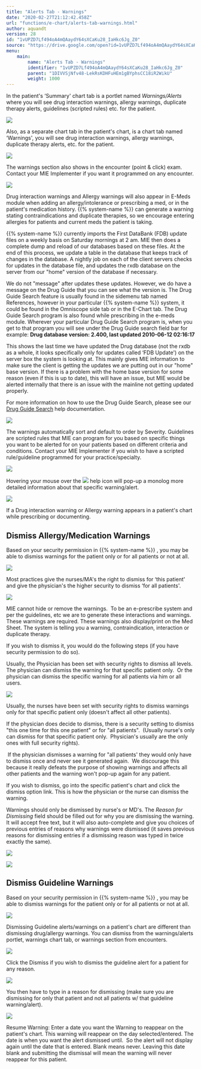 ```yaml
---
title: "Alerts Tab - Warnings"
date: "2020-02-27T21:12:42.458Z"
url: "functions/e-chart/alerts-tab-warnings.html"
author: aquandt
version: 28
id: "1vUPZD7Lf494oA4mQAaydY64sXCaKu28_IaHkc6Jg_Z0"
source: "https://drive.google.com/open?id=1vUPZD7Lf494oA4mQAaydY64sXCaKu28_IaHkc6Jg_Z0"
menu:
    main:
        name: "Alerts Tab - Warnings"
        identifier: "1vUPZD7Lf494oA4mQAaydY64sXCaKu28_IaHkc6Jg_Z0"
        parent: "1DIVVSjNfv48-LekRsKDHFuHEm1gBYphsCC18iR2WikU"
        weight: 1000
---
```

In the patient's ‘Summary' chart tab is a portlet named *Warnings/Alerts* where you will see drug interaction warnings, allergy warnings, duplicate therapy alerts, guidelines (scripted rules) etc. for the patient.

![](alerts-tab-warnings.images/image1.png)

Also, as a separate chart tab in the patient's chart, is a chart tab named ‘Warnings', you will see drug interaction warnings, allergy warnings, duplicate therapy alerts, etc. for the patient.

![](alerts-tab-warnings.images/image3.png)

The warnings section also shows in the encounter (point & click) exam. Contact your MIE Implementer if you want it programmed on any encounter.

![](alerts-tab-warnings.images/image4.png)

Drug interaction warnings and Allergy warnings will also appear in E-Meds module when adding an allergy/intolerance or prescribing a med, or in the patient's medication history. {{% system-name %}} can generate a warning stating contraindications and duplicate therapies, so we encourage entering allergies for patients and current meds the patient is taking.

{{% system-name %}} currently imports the First DataBank (FDB) update files on a weekly basis on Saturday mornings at 2 am. MIE then does a complete dump and reload of our databases based on these files. At the end of this process, we update a table in the database that keeps track of changes in the database. A nightly job on each of the client servers checks for updates in the database file, and updates the rxdb database on the server from our "home" version of the database if necessary.

We do not "message" after updates these updates. However, we do have a message on the Drug Guide that you can see what the version is. The Drug Guide Search feature is usually found in the sidemenu tab named References, however in your particular {{% system-name %}} system, it could be found in the Omniscope side tab or in the E-Chart tab. The Drug Guide Search program is also found while prescribing in the e-meds module. Wherever your particular Drug Guide Search program is, when you get to that program you will see under the Drug Guide search field bar for example: **Drug database version: 2.400, last updated 2010-06-12 02:16:17**

This shows the last time we have updated the Drug database (not the rxdb as a whole, it looks specifically only for updates called ‘FDB Update') on the server box the system is looking at. This mainly gives MIE information to make sure the client is getting the updates we are putting out in our "home" base version. If there is a problem with the home base version for some reason (even if this is up to date), this will have an issue, but MIE would be alerted internally that there is an issue with the mainline not getting updated properly.

For more information on how to use the Drug Guide Search, please see our [Drug Guide Search](../medication-management-and-e-prescribing/drug-guide-search.html) help documentation.

![](alerts-tab-warnings.images/image5.png)

The warnings automatically sort and default to order by Severity. Guidelines are scripted rules that MIE can program for you based on specific things you want to be alerted for on your patients based on different criteria and conditions. Contact your MIE Implementer if you wish to have a scripted rule/guideline programmed for your practice/specialty.

![](alerts-tab-warnings.images/image6.png)

Hovering your mouse over the ![](alerts-tab-warnings.images/image7.png) help icon will pop-up a monolog more detailed information about that specific warning/alert.

![](https://lh5.googleusercontent.com/pyMR0ms-ffti-PH5Z2u-xBUXSC419hRRzGfpMAI6U5jvEwIYBxTByice7sFYSTlCfcEDPbiCfopSDyMLmZ75hCkY86q1dAMgGT1E1z0g_RHizOWzB8L9PsFRgbQdIjDoaQ_YL3VxiO6QyRH_gg)

If a Drug interaction warning or Allergy warning appears in a patient's chart while prescribing or documenting.

## Dismiss Allergy/Medication Warnings

Based on your security permission in {{% system-name %}} , you may be able to dismiss warnings for the patient only or for all patients or not at all.

![](https://lh6.googleusercontent.com/jRDaKAlfGWrpY-ybJEAGZKE3ttLtsY06ou_nW4lwAPHFyshyVPEeEq6PmpINWpy_XvBR50T14K2c9PxQlq5sWJaZ6kD_-RUgselzT1CTTxx05kEf5dQ9I0AhxTBec9oZzDVxg742VuVqRiOYuQ)

Most practices give the nurses/MA's the right to dismiss for ‘this patient' and give the physician's the higher security to dismiss ‘for all patients'.

![](https://lh5.googleusercontent.com/9AWbRsK8yZawJoKvDRUGcmED2s3fIO7VLOUWb7KXCn7fB4zlUTpUEsI6PrVSuGIl-994EalXZ3EQBvTYDKIGcq7LEY9dCTUs8b5_I0Hfi_d9HBt2w221DAJPbH4m8nM5Gh1ioabrQXxqg04K2Q)

MIE cannot hide or remove the warnings.  To be an e-prescribe system and per the guidelines, etc we are to generate these interactions and warnings.  These warnings are required. These warnings also display/print on the Med Sheet. The system is telling you a warning, contraindication, interaction or duplicate therapy.

If you wish to dismiss it, you would do the following steps (if you have security permission to do so).

Usually, the Physician has been set with security rights to dismiss all levels.  The physician can dismiss the warning for that specific patient only.  Or the physician can dismiss the specific warning for all patients via him or all users.

![](https://lh4.googleusercontent.com/aZvdowZ65LNdxBZHCD8RRPUZ1S5VHBvX3BOn0bhx_jUb53NpD-ej-5GnqhHlNfb9EbJISrO4QNhXqp8e1VOE4COPfKCXKpO54geeVERQxC3lo614VizskHzef3PtSE9_zuTJqp76VLwCFWMQIg)

Usually, the nurses have been set with security rights to dismiss warnings only for that specific patient only (doesn't affect all other patients).

If the physician does decide to dismiss, there is a security setting to dismiss "this one time for this one patient" or for "all patients".  (Usually nurse's only can dismiss for that specific patient only.  Physician's usually are the only ones with full security rights).

 If the physician dismisses a warning for "all patients' they would only have to dismiss once and never see it generated again.  We discourage this because it really defeats the purpose of showing warnings and affects all other patients and the warning won't pop-up again for any patient.

If you wish to dismiss, go into the specific patient's chart and click the dismiss option link. This is how the physician or the nurse can dismiss the warning.

Warnings should only be dismissed by nurse's or MD's. The *Reason for Dismissing* field should be filled out for why you are dismissing the warning. It will accept free text, but it will also auto-complete and give you choices of previous entries of reasons why warnings were dismissed (it saves previous reasons for dismissing entries if a dismissing reason was typed in twice exactly the same).

![](https://lh6.googleusercontent.com/c3XdaIeJaArBMeML3oci_pQIGLwFNOi-PxL5jzREfxxpPvKCBmUXc0tKpAGHpfH9FeO_MmEb6utOiXjkBRXSYqbaL7DazImKkTxeP7eR9jnL0p3b8wQyHpA7HVWrWtzsJT2YhvF95E7A1xnVlQ)

![](https://lh6.googleusercontent.com/cAog1Gm6yZ9durwXnyMeizmZiv-DrkG1gxVVRjLTLtecJyrqpYj-8SbTMYxbkS-x5AtkxJETHf0WA_b0eNBFNgvuDo4Jr3mZ2ZbbNxFCea-6mPPQEM2ANtrHkU5fsuGs3eJ2QfWLXn9yyOgktw)

## Dismiss Guideline Warnings

Based on your security permission in {{% system-name %}} , you may be able to dismiss warnings for the patient only or for all patients or not at all.

![](https://lh6.googleusercontent.com/jRDaKAlfGWrpY-ybJEAGZKE3ttLtsY06ou_nW4lwAPHFyshyVPEeEq6PmpINWpy_XvBR50T14K2c9PxQlq5sWJaZ6kD_-RUgselzT1CTTxx05kEf5dQ9I0AhxTBec9oZzDVxg742VuVqRiOYuQ)

Dismissing Guideline alerts/warnings on a patient's chart are different than dismissing drug/allergy warnings. You can dismiss from the warnings/alerts portlet, warnings chart tab, or warnings section from encounters.

![](https://lh6.googleusercontent.com/c3XdaIeJaArBMeML3oci_pQIGLwFNOi-PxL5jzREfxxpPvKCBmUXc0tKpAGHpfH9FeO_MmEb6utOiXjkBRXSYqbaL7DazImKkTxeP7eR9jnL0p3b8wQyHpA7HVWrWtzsJT2YhvF95E7A1xnVlQ)

Click the Dismiss if you wish to dismiss the guideline alert for a patient for any reason.

![](https://lh3.googleusercontent.com/XeqgqQQua0c5NZi4Xbr-d0cKh_3azyFDPhzFBBqQ0uyaH4WvQ633SUL2UmumlF23JqBFGOLoCM0vPVI1wuMwT6lt0SQcdkvC6sQa1OvPW342wlML8MD8puCwdrYw8E8sCrc8VPiRYEEjzFwelA)

You then have to type in a reason for dismissing (make sure you are dismissing for only that patient and not all patients w/ that guideline warning/alert).

![](https://lh6.googleusercontent.com/PkGyuUAzjHLsVH0mH4pBnlmXtKS8bkBPjQVpWQE-cT_aUpA566butwFN96GnliEbI8JPAwYnC0Og088CgfwgKOhSTZa-kDkswvOXTpsZQnMaCC-nS2uVzTf2q3lU4dxlARy2WlmJ42C38wZcpA)

Resume Warning: Enter a date you want the Warning to reappear on the patient's chart. This warning will reappear on the day selected/entered. The date is when you want the alert dismissed until.  So the alert will not display again until the date that is entered. Blank means never. Leaving this date blank and submitting the dismissal will mean the warning will never reappear for this patient.

